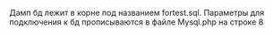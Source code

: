 Дамп бд лежит в корне под названием fortest.sql. Параметры для подключения к бд прописываются в файле Mysql.php на строке 8
